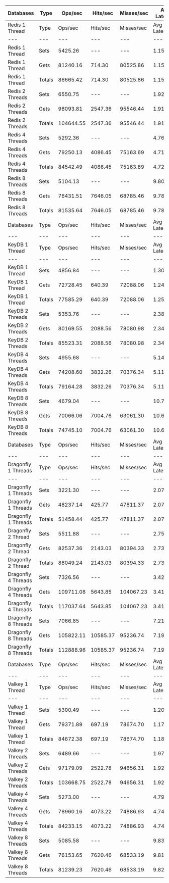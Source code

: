 | Databases | Type | Ops/sec | Hits/sec | Misses/sec | Avg Latency | p50 Latency | p99 Latency | p99.9 Latency | KB/sec |
| --- | --- | --- | --- | --- | --- | --- | --- | --- | --- |
| Redis 1 Thread | Type | Ops/sec | Hits/sec | Misses/sec | Avg Latency | p50 Latency | p99 Latency | p99.9 Latency | KB/sec |
| --- | --- | --- | --- | --- | --- | --- | --- | --- | --- |
Redis 1 Thread | Sets | 5425.26 | --- | --- | 1.15567 | 1.10300 | 1.74300 | 5.02300 | 2966.09 |
Redis 1 Thread | Gets | 81240.16 | 714.30 | 80525.86 | 1.15372 | 1.10300 | 1.74300 | 4.51100 | 3520.08 |
Redis 1 Thread | Totals | 86665.42 | 714.30 | 80525.86 | 1.15385 | 1.10300 | 1.74300 | 4.54300 | 6486.17 |
Redis 2 Threads | Sets | 6550.75 | --- | --- | 1.92312 | 1.81500 | 3.40700 | 10.30300 | 3581.43 |
Redis 2 Threads | Gets | 98093.81 | 2547.36 | 95546.44 | 1.91045 | 1.80700 | 3.35900 | 9.79100 | 5097.74 |
Redis 2 Threads | Totals | 104644.55 | 2547.36 | 95546.44 | 1.91125 | 1.80700 | 3.37500 | 9.85500 | 8679.16 |
Redis 4 Threads | Sets | 5292.36 | --- | --- | 4.76904 | 4.63900 | 9.34300 | 22.27100 | 2893.44 |
Redis 4 Threads | Gets | 79250.13 | 4086.45 | 75163.69 | 4.71998 | 4.63900 | 9.21500 | 15.55100 | 5138.64 |
Redis 4 Threads | Totals | 84542.49 | 4086.45 | 75163.69 | 4.72305 | 4.63900 | 9.21500 | 15.74300 | 8032.08 |
Redis 8 Threads | Sets | 5104.13 | --- | --- | 9.80193 | 9.53500 | 20.47900 | 42.23900 | 2790.53 |
Redis 8 Threads | Gets | 76431.51 | 7646.05 | 68785.46 | 9.78572 | 9.53500 | 20.60700 | 42.23900 | 6819.20 |
Redis 8 Threads | Totals | 81535.64 | 7646.05 | 68785.46 | 9.78674 | 9.53500 | 20.60700 | 42.23900 | 9609.73 |
| Databases | Type | Ops/sec | Hits/sec | Misses/sec | Avg Latency | p50 Latency | p99 Latency | p99.9 Latency | KB/sec |
| --- | --- | --- | --- | --- | --- | --- | --- | --- | --- |
| KeyDB 1 Thread | Type | Ops/sec | Hits/sec | Misses/sec | Avg Latency | p50 Latency | p99 Latency | p99.9 Latency | KB/sec |
| --- | --- | --- | --- | --- | --- | --- | --- | --- | --- |
KeyDB 1 Thread | Sets | 4856.84 | --- | --- | 1.30825 | 1.31100 | 2.25500 | 19.07100 | 2655.32 |
KeyDB 1 Thread | Gets | 72728.45 | 640.39 | 72088.06 | 1.24694 | 1.31100 | 2.14300 | 5.31100 | 3151.74 |
KeyDB 1 Thread | Totals | 77585.29 | 640.39 | 72088.06 | 1.25078 | 1.31100 | 2.14300 | 5.98300 | 5807.06 |
KeyDB 2 Threads | Sets | 5353.76 | --- | --- | 2.38776 | 2.22300 | 4.60700 | 17.02300 | 2927.01 |
KeyDB 2 Threads | Gets | 80169.55 | 2088.56 | 78080.98 | 2.34054 | 2.22300 | 4.54300 | 10.62300 | 4169.60 |
KeyDB 2 Threads | Totals | 85523.31 | 2088.56 | 78080.98 | 2.34349 | 2.22300 | 4.54300 | 11.13500 | 7096.61 |
KeyDB 4 Threads | Sets | 4955.68 | --- | --- | 5.14275 | 5.02300 | 10.43100 | 16.31900 | 2709.38 |
KeyDB 4 Threads | Gets | 74208.60 | 3832.26 | 70376.34 | 5.11600 | 4.99100 | 10.23900 | 16.63900 | 4814.65 |
KeyDB 4 Threads | Totals | 79164.28 | 3832.26 | 70376.34 | 5.11768 | 4.99100 | 10.23900 | 16.63900 | 7524.02 |
KeyDB 8 Threads | Sets | 4679.04 | --- | --- | 10.71098 | 10.36700 | 24.19100 | 47.10300 | 2558.13 |
KeyDB 8 Threads | Gets | 70066.06 | 7004.76 | 63061.30 | 10.68192 | 10.30300 | 23.93500 | 46.84700 | 6249.01 |
KeyDB 8 Threads | Totals | 74745.10 | 7004.76 | 63061.30 | 10.68374 | 10.30300 | 23.93500 | 46.84700 | 8807.14 |
| Databases | Type | Ops/sec | Hits/sec | Misses/sec | Avg Latency | p50 Latency | p99 Latency | p99.9 Latency | KB/sec |
| --- | --- | --- | --- | --- | --- | --- | --- | --- | --- |
| Dragonfly 1 Threads | Type | Ops/sec | Hits/sec | Misses/sec | Avg Latency | p50 Latency | p99 Latency | p99.9 Latency | KB/sec |
| --- | --- | --- | --- | --- | --- | --- | --- | --- | --- |
Dragonfly 1 Threads | Sets | 3221.30 | --- | --- | 2.07470 | 1.84700 | 4.51100 | 8.06300 | 1761.14 |
Dragonfly 1 Threads | Gets | 48237.14 | 425.77 | 47811.37 | 2.07482 | 1.84700 | 4.51100 | 8.19100 | 2090.91 |
Dragonfly 1 Threads | Totals | 51458.44 | 425.77 | 47811.37 | 2.07481 | 1.84700 | 4.51100 | 8.15900 | 3852.05 |
Dragonfly 2 Thread | Sets | 5511.88 | --- | --- | 2.75560 | 2.68700 | 7.87100 | 14.65500 | 3013.46 |
Dragonfly 2 Thread | Gets | 82537.36 | 2143.03 | 80394.33 | 2.73338 | 2.68700 | 7.39100 | 13.82300 | 4289.12 |
Dragonfly 2 Thread | Totals | 88049.24 | 2143.03 | 80394.33 | 2.73477 | 2.68700 | 7.42300 | 13.82300 | 7302.58 |
Dragonfly 4 Threads | Sets | 7326.56 | --- | --- | 3.42724 | 3.55100 | 8.51100 | 17.53500 | 4005.58 |
Dragonfly 4 Threads | Gets | 109711.08 | 5643.85 | 104067.23 | 3.41069 | 3.53500 | 8.31900 | 17.53500 | 7107.07 |
Dragonfly 4 Threads | Totals | 117037.64 | 5643.85 | 104067.23 | 3.41172 | 3.53500 | 8.31900 | 17.53500 | 11112.65 |
Dragonfly 8 Threads | Sets | 7066.85 | --- | --- | 7.21965 | 6.84700 | 22.91100 | 59.90300 | 3863.59 |
Dragonfly 8 Threads | Gets | 105822.11 | 10585.37 | 95236.74 | 7.19303 | 6.84700 | 22.65500 | 59.64700 | 9441.00 |
Dragonfly 8 Threads | Totals | 112888.96 | 10585.37 | 95236.74 | 7.19470 | 6.84700 | 22.78300 | 59.90300 | 13304.59 |
| Databases | Type | Ops/sec | Hits/sec | Misses/sec | Avg Latency | p50 Latency | p99 Latency | p99.9 Latency | KB/sec |
| --- | --- | --- | --- | --- | --- | --- | --- | --- | --- |
| Valkey 1 Thread | Type | Ops/sec | Hits/sec | Misses/sec | Avg Latency | p50 Latency | p99 Latency | p99.9 Latency | KB/sec |
| --- | --- | --- | --- | --- | --- | --- | --- | --- | --- |
Valkey 1 Thread | Sets | 5300.49 | --- | --- | 1.20189 | 1.11100 | 1.86300 | 7.32700 | 2897.88 |
Valkey 1 Thread | Gets | 79371.89 | 697.19 | 78674.70 | 1.17959 | 1.11100 | 1.75900 | 4.54300 | 3438.79 |
Valkey 1 Thread | Totals | 84672.38 | 697.19 | 78674.70 | 1.18099 | 1.11100 | 1.76700 | 5.18300 | 6336.66 |
Valkey 2 Threads | Sets | 6489.66 | --- | --- | 1.97091 | 1.82300 | 3.50300 | 14.01500 | 3548.03 |
Valkey 2 Threads | Gets | 97179.09 | 2522.78 | 94656.31 | 1.92586 | 1.82300 | 3.39100 | 9.91900 | 5049.78 |
Valkey 2 Threads | Totals | 103668.75 | 2522.78 | 94656.31 | 1.92868 | 1.82300 | 3.39100 | 10.55900 | 8597.81 |
Valkey 4 Threads | Sets | 5273.00 | --- | --- | 4.79003 | 4.67100 | 9.40700 | 19.71100 | 2882.86 |
Valkey 4 Threads | Gets | 78960.16 | 4073.22 | 74886.93 | 4.74670 | 4.67100 | 9.34300 | 15.35900 | 5120.70 |
Valkey 4 Threads | Totals | 84233.15 | 4073.22 | 74886.93 | 4.74941 | 4.67100 | 9.34300 | 15.55100 | 8003.56 |
Valkey 8 Threads | Sets | 5085.58 | --- | --- | 9.83821 | 9.53500 | 20.99100 | 43.51900 | 2780.39 |
Valkey 8 Threads | Gets | 76153.65 | 7620.46 | 68533.19 | 9.81953 | 9.53500 | 20.99100 | 43.77500 | 6795.52 |
Valkey 8 Threads | Totals | 81239.23 | 7620.46 | 68533.19 | 9.82070 | 9.53500 | 20.99100 | 43.77500 | 9575.91 |
